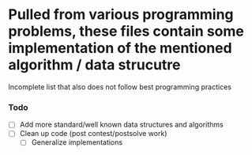 # Pulled from various programming problems, these files contain some implementation of the mentioned algorithm / data strucutre
Incomplete list that also does not follow best programming practices

### Todo

- [ ] Add more standard/well known data structures and algorithms 
- [ ] Clean up code (post contest/postsolve work)
  - [ ] Generalize implementations 
